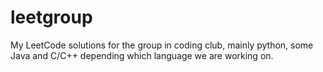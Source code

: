 # leetgroup

My LeetCode solutions for the group in coding club, mainly python, some Java and C/C++ depending which language we are working on.
